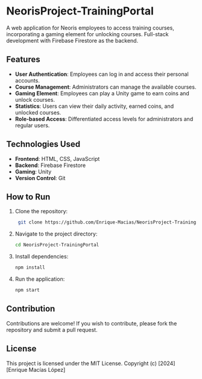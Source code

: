 # NeorisProject-TrainingPortal
A web application for Neoris employees to access training courses, incorporating a gaming element for unlocking courses. Full-stack development with Firebase Firestore as the backend.

## Features

- **User Authentication**: Employees can log in and access their personal accounts.
- **Course Management**: Administrators can manage the available courses.
- **Gaming Element**: Employees can play a Unity game to earn coins and unlock courses.
- **Statistics**: Users can view their daily activity, earned coins, and unlocked courses.
- **Role-based Access**: Differentiated access levels for administrators and regular users.

## Technologies Used

- **Frontend**: HTML, CSS, JavaScript
- **Backend**: Firebase Firestore
- **Gaming**: Unity
- **Version Control**: Git

## How to Run

1. Clone the repository:
   
   ```bash
    git clone https://github.com/Enrique-Macias/NeorisProject-TrainingPortal.git
2. Navigate to the project directory:
   
   ```bash
   cd NeorisProject-TrainingPortal
   
3. Install dependencies:
   
   ```bash
   npm install

4. Run the application:
   
   ```bash
   npm start
   
## Contribution

Contributions are welcome! If you wish to contribute, please fork the repository and submit a pull request.

## License

This project is licensed under the MIT License.
Copyright (c) [2024] [Enrique Macías López]
